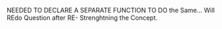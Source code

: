 NEEDED TO DECLARE A SEPARATE FUNCTION TO DO the Same...
Will REdo Question after RE- Strenghtning the Concept.